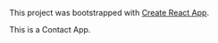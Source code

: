 This project was bootstrapped with [Create React App](https://github.com/facebook/create-react-app).

This is a Contact App.

